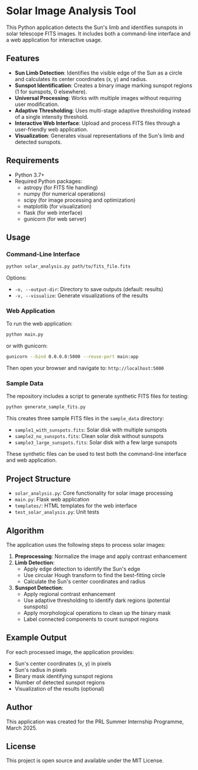 # Solar Image Analysis Tool

This Python application detects the Sun's limb and identifies sunspots in solar telescope FITS images. It includes both a command-line interface and a web application for interactive usage.

## Features

- **Sun Limb Detection**: Identifies the visible edge of the Sun as a circle and calculates its center coordinates (x, y) and radius.
- **Sunspot Identification**: Creates a binary image marking sunspot regions (1 for sunspots, 0 elsewhere).
- **Universal Processing**: Works with multiple images without requiring user modification.
- **Adaptive Thresholding**: Uses multi-stage adaptive thresholding instead of a single intensity threshold.
- **Interactive Web Interface**: Upload and process FITS files through a user-friendly web application.
- **Visualization**: Generates visual representations of the Sun's limb and detected sunspots.

## Requirements

- Python 3.7+
- Required Python packages:
  - astropy (for FITS file handling)
  - numpy (for numerical operations)
  - scipy (for image processing and optimization)
  - matplotlib (for visualization)
  - flask (for web interface)
  - gunicorn (for web server)

## Usage

### Command-Line Interface

```bash
python solar_analysis.py path/to/fits_file.fits
```

Options:
- `-o, --output-dir`: Directory to save outputs (default: results)
- `-v, --visualize`: Generate visualizations of the results

### Web Application

To run the web application:

```bash
python main.py
```

or with gunicorn:

```bash
gunicorn --bind 0.0.0.0:5000 --reuse-port main:app
```

Then open your browser and navigate to: `http://localhost:5000`

### Sample Data

The repository includes a script to generate synthetic FITS files for testing:

```bash
python generate_sample_fits.py
```

This creates three sample FITS files in the `sample_data` directory:
- `sample1_with_sunspots.fits`: Solar disk with multiple sunspots
- `sample2_no_sunspots.fits`: Clean solar disk without sunspots
- `sample3_large_sunspots.fits`: Solar disk with a few large sunspots

These synthetic files can be used to test both the command-line interface and web application.

## Project Structure

- `solar_analysis.py`: Core functionality for solar image processing
- `main.py`: Flask web application
- `templates/`: HTML templates for the web interface
- `test_solar_analysis.py`: Unit tests

## Algorithm

The application uses the following steps to process solar images:

1. **Preprocessing**: Normalize the image and apply contrast enhancement
2. **Limb Detection**:
   - Apply edge detection to identify the Sun's edge
   - Use circular Hough transform to find the best-fitting circle
   - Calculate the Sun's center coordinates and radius
3. **Sunspot Detection**:
   - Apply regional contrast enhancement
   - Use adaptive thresholding to identify dark regions (potential sunspots)
   - Apply morphological operations to clean up the binary mask
   - Label connected components to count sunspot regions

## Example Output

For each processed image, the application provides:
- Sun's center coordinates (x, y) in pixels
- Sun's radius in pixels
- Binary mask identifying sunspot regions
- Number of detected sunspot regions
- Visualization of the results (optional)

## Author

This application was created for the PRL Summer Internship Programme, March 2025.

## License

This project is open source and available under the MIT License.
